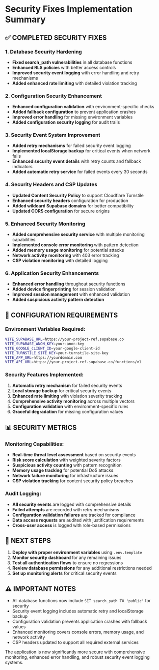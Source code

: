 # Security Fixes Implementation Summary

## ✅ COMPLETED SECURITY FIXES

### 1. Database Security Hardening
- **Fixed search_path vulnerabilities** in all database functions
- **Enhanced RLS policies** with better access controls
- **Improved security event logging** with error handling and retry mechanisms
- **Added enhanced rate limiting** with detailed violation tracking

### 2. Configuration Security Enhancement
- **Enhanced configuration validation** with environment-specific checks
- **Added fallback configuration** to prevent application crashes
- **Improved error handling** for missing environment variables
- **Added configuration security logging** for audit trails

### 3. Security Event System Improvement
- **Added retry mechanisms** for failed security event logging
- **Implemented localStorage backup** for critical events when network fails
- **Enhanced security event details** with retry counts and fallback indicators
- **Added automatic retry service** for failed events every 30 seconds

### 4. Security Headers and CSP Updates
- **Updated Content Security Policy** to support Cloudflare Turnstile
- **Enhanced security headers** configuration for production
- **Added wildcard Supabase domains** for better compatibility
- **Updated CORS configuration** for secure origins

### 5. Enhanced Security Monitoring
- **Added comprehensive security service** with multiple monitoring capabilities
- **Implemented console error monitoring** with pattern detection
- **Added memory usage monitoring** for potential attacks
- **Network activity monitoring** with 403 error tracking
- **CSP violation monitoring** with detailed logging

### 6. Application Security Enhancements
- **Enhanced error handling** throughout security functions
- **Added device fingerprinting** for session validation
- **Improved session management** with enhanced validation
- **Added suspicious activity pattern detection**

## 🔧 CONFIGURATION REQUIREMENTS

### Environment Variables Required:
```bash
VITE_SUPABASE_URL=https://your-project-ref.supabase.co
VITE_SUPABASE_ANON_KEY=your-anon-key
VITE_GOOGLE_CLIENT_ID=your-google-client-id
VITE_TURNSTILE_SITE_KEY=your-turnstile-site-key
VITE_APP_URL=https://yourdomain.com
VITE_API_URL=https://your-project-ref.supabase.co/functions/v1
```

### Security Features Implemented:
1. **Automatic retry mechanism** for failed security events
2. **Local storage backup** for critical security events
3. **Enhanced rate limiting** with violation severity tracking
4. **Comprehensive activity monitoring** across multiple vectors
5. **Configuration validation** with environment-specific rules
6. **Graceful degradation** for missing configuration values

## 📊 SECURITY METRICS

### Monitoring Capabilities:
- **Real-time threat level assessment** based on security events
- **Risk score calculation** with weighted severity factors
- **Suspicious activity counting** with pattern recognition
- **Memory usage tracking** for potential DoS attacks
- **Network failure monitoring** for infrastructure issues
- **CSP violation tracking** for content security policy breaches

### Audit Logging:
- **All security events** are logged with comprehensive details
- **Failed attempts** are recorded with retry mechanisms
- **Configuration validation failures** are tracked for compliance
- **Data access requests** are audited with justification requirements
- **Cross-user access** is logged with role-based permissions

## 🚀 NEXT STEPS

1. **Deploy with proper environment variables** using `.env.template`
2. **Monitor security dashboard** for any remaining issues
3. **Test all authentication flows** to ensure no regressions
4. **Review database permissions** for any additional restrictions needed
5. **Set up monitoring alerts** for critical security events

## ⚠️ IMPORTANT NOTES

- All database functions now include `SET search_path TO 'public'` for security
- Security event logging includes automatic retry and localStorage backup
- Configuration validation prevents application crashes with fallback values
- Enhanced monitoring covers console errors, memory usage, and network activity
- CSP headers updated to support all required external services

The application is now significantly more secure with comprehensive monitoring, enhanced error handling, and robust security event logging systems.